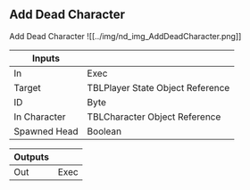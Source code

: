 ## Add Dead Character
Add Dead Character
![[../img/nd_img_AddDeadCharacter.png]]

|Inputs||
|--|--|
| In | Exec |
| Target | TBLPlayer State Object Reference |
| ID | Byte |
| In Character | TBLCharacter Object Reference |
| Spawned Head | Boolean |

|Outputs||
|--|--|
| Out | Exec |
